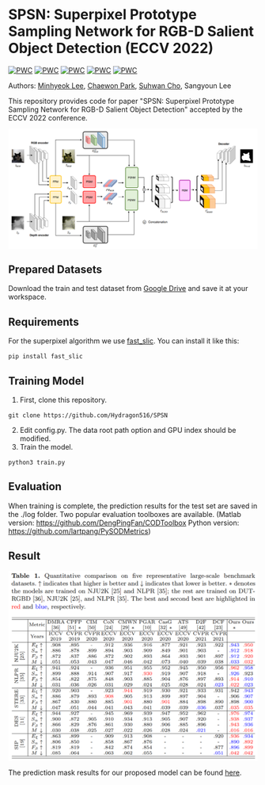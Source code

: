 # SPSN: Superpixel Prototype Sampling Network for RGB-D Salient Object Detection (ECCV 2022)

[![PWC](https://img.shields.io/endpoint.svg?url=https://paperswithcode.com/badge/spsn-superpixel-prototype-sampling-network/rgb-d-salient-object-detection-on-sip)](https://paperswithcode.com/sota/rgb-d-salient-object-detection-on-sip?p=spsn-superpixel-prototype-sampling-network)
[![PWC](https://img.shields.io/endpoint.svg?url=https://paperswithcode.com/badge/spsn-superpixel-prototype-sampling-network/rgb-d-salient-object-detection-on-des)](https://paperswithcode.com/sota/rgb-d-salient-object-detection-on-des?p=spsn-superpixel-prototype-sampling-network)
[![PWC](https://img.shields.io/endpoint.svg?url=https://paperswithcode.com/badge/spsn-superpixel-prototype-sampling-network/rgb-d-salient-object-detection-on-nju2k)](https://paperswithcode.com/sota/rgb-d-salient-object-detection-on-nju2k?p=spsn-superpixel-prototype-sampling-network)
[![PWC](https://img.shields.io/endpoint.svg?url=https://paperswithcode.com/badge/spsn-superpixel-prototype-sampling-network/rgb-d-salient-object-detection-on-nlpr)](https://paperswithcode.com/sota/rgb-d-salient-object-detection-on-nlpr?p=spsn-superpixel-prototype-sampling-network)
[![PWC](https://img.shields.io/endpoint.svg?url=https://paperswithcode.com/badge/spsn-superpixel-prototype-sampling-network/rgb-d-salient-object-detection-on-stere)](https://paperswithcode.com/sota/rgb-d-salient-object-detection-on-stere?p=spsn-superpixel-prototype-sampling-network)

Authors: [Minhyeok Lee](https://github.com/Hydragon516), [Chaewon Park](https://github.com/codnjsqkr), [Suhwan Cho](https://github.com/suhwan-cho), Sangyoun Lee

This repository provides code for paper "SPSN: Superpixel Prototype Sampling Network for RGB-D Salient Object Detection" accepted by the ECCV 2022 conference.

<img align="center" src="./images/main.png" width="800px" />

## Prepared Datasets
Download the train and test dataset from [Google Drive](https://drive.google.com/file/d/17Ee2l1837HkHR8EGoR4u1Be3v_qliXj0/view?usp=sharing) and save it at your workspace.

## Requirements
For the superpixel algorithm we use [fast_slic](https://github.com/Algy/fast-slic). You can install it like this:
```
pip install fast_slic
```

## Training Model
1. First, clone this repository.
```
git clone https://github.com/Hydragon516/SPSN
```
2. Edit config.py. The data root path option and GPU index should be modified.
3. Train the model.
```
python3 train.py
```

## Evaluation
When training is complete, the prediction results for the test set are saved in the ./log folder. Two popular evaluation toolboxes are available. (Matlab version: https://github.com/DengPingFan/CODToolbox Python version: https://github.com/lartpang/PySODMetrics)

## Result
<img align="center" src="./images/result.png" width="600px" />

The prediction mask results for our proposed model can be found [here](https://drive.google.com/file/d/1QjgsNz7S21yNIbCsUW3zINmivxXr6vK0/view?usp=sharing).
